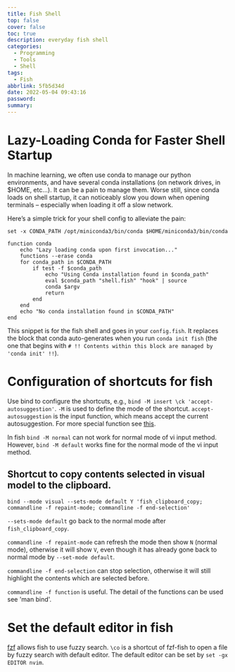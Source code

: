 ```yaml
---
title: Fish Shell
top: false
cover: false
toc: true
description: everyday fish shell
categories:
  - Programming
  - Tools
  - Shell
tags:
  - Fish
abbrlink: 5fb5d34d
date: 2022-05-04 09:43:16
password:
summary:
---
```


# Lazy-Loading Conda for Faster Shell Startup

In machine learning, we often use conda to manage our python environments, and
have several conda installations (on network drives, in $HOME, etc…). It can be
a pain to manage them. Worse still, since conda loads on shell startup, it can
noticeably slow you down when opening terminals – especially when loading it off
a slow network.

Here’s a simple trick for your shell config to alleviate the pain:

```fish
set -x CONDA_PATH /opt/miniconda3/bin/conda $HOME/miniconda3/bin/conda

function conda
    echo "Lazy loading conda upon first invocation..."
    functions --erase conda
    for conda_path in $CONDA_PATH
        if test -f $conda_path
            echo "Using Conda installation found in $conda_path"
            eval $conda_path "shell.fish" "hook" | source
            conda $argv
            return
        end
    end
    echo "No conda installation found in $CONDA_PATH"
end
```

This snippet is for the fish shell and goes in your `config.fish`. It replaces
the block that conda auto-generates when you run `conda init fish` (the one that
begins with `# !! Contents within this block are managed by 'conda init' !!`).

# Configuration of shortcuts for fish

Use bind to configure the shortcuts, e.g.,
`bind -M insert \ck 'accept-autosuggestion'`. `-M` is used to define the mode of
the shortcut. `accept-autosuggestion` is the input function, which means accept
the current autosuggestion. For more special function see
[this](https://fishshell.com/docs/current/cmds/bind.html).

In fish `bind -M normal` can not work for normal mode of vi input method.
However, `bind -M default` works fine for the normal mode of the vi input
method.

## Shortcut to copy contents selected in visual model to the clipboard.

`bind --mode visual --sets-mode default Y 'fish_clipboard_copy; commandline -f repaint-mode; commandline -f end-selection'`

`--sets-mode default` go back to the normal mode after `fish_clipboard_copy`.

`commandline -f repaint-mode` can refresh the mode then show `N` (normal mode),
otherwise it will show `V`, even though it has already gone back to normal mode
by `--set-mode default`.

`commandline -f end-selection` can stop selection, otherwise it will still
highlight the contents which are selected before.

`commandline -f function` is useful. The detail of the functions can be used see
'man bind'.

# Set the default editor in fish

[fzf](https://github.com/jethrokuan/fzf) allows fish to use fuzzy search. `\co`
is a shortcut of fzf-fish to open a file by fuzzy search with default editor.
The default editor can be set by `set -gx EDITOR nvim`.
